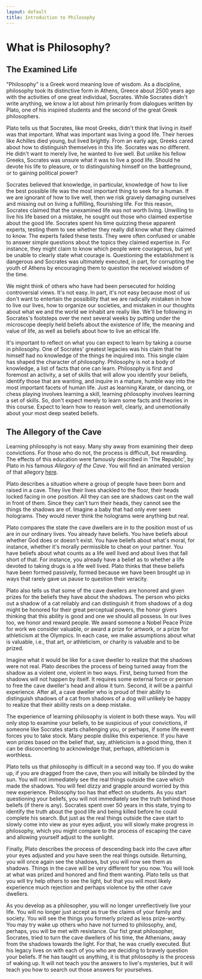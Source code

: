 ```yaml
---
layout: default
title: Introduction to Philosophy
---
```


# What is Philosophy?

## The Examined Life


"Philosophy" is a Greek word meaning love of wisdom. As a discipline, philosophy took its distinctive form in Athens, Greece about 2500 years ago with the activities of one great individual, Socrates. While Socrates didn't write anything, we know a lot about him primarily from dialogues written by Plato, one of his inspired students and the second of the great Greek philosophers. 

Plato tells us that Socrates, like most Greeks, didn't think that living in itself was that important. What was important was living a good life. Their heroes like Achilles died young, but lived brightly. From an early age, Greeks cared about how to distinguish themselves in this life. Socrates was no different. He didn't want to merely live, he wanted to live well. But unlike his fellow Greeks, Socrates was unsure what it was to live a good life. Should he devote his life to pleasure, or to distinguishing himself on the battleground, or to gaining political power? 

Socrates believed that knowledge, in particular, knowledge of how to live the best possible life was the most important thing to seek for a human. If we are ignorant of how to live well, then we risk gravely damaging ourselves and missing out on living a fulfilling, flourishing life. For this reason, Socrates claimed that the unexamined life was not worth living. Unwilling to live his life based on a mistake, he sought out those who claimed expertise about the good life. Socrates spent his time quizzing these apparent experts, testing them to see whether they really did know what they claimed to know. The experts failed these tests. They were often  confused or unable to answer simple questions about the topics they claimed expertise in. For instance, they might claim to know which people were courageous, but yet be unable to clearly state what courage is. Questioning the establishment is dangerous and Socrates was ultimately executed, in part, for corrupting the youth of Athens by encouraging them to question the received wisdom of the time. 

We might think of others who have had been persecuted for holding controversial views. It's not easy. In part, it's not easy because most of us don't want to entertain the possibility that we are radically mistaken in how to live our lives, how to organize our societies, and mistaken in our thoughts about what we and the world we inhabit are really like. We'll be following in Socrates's footsteps over the next several weeks by putting under the microscope deeply held beliefs about the existence of life, the meaning and value of life, as well as beliefs about how to live an ethical life.  

It's important to reflect on what you can expect to learn by taking a course in philosophy. One of Socrates' greatest legacies was his claim that he himself had  no knowledge of the things he inquired into. This single claim has shaped the character of philosophy. Philosophy is not a body of knowledge, a list of facts that one can learn. Philosophy is first and foremost an activity, a set of skills that will allow you identify your beliefs, identify those that are wanting, and inquire in a mature, humble way into the most important facets of human life.  Just as learning Karate, or dancing, or chess playing involves learning a skill, learning philosophy involves learning a set of skills. So, don't expect merely to learn some facts and theories in this course. Expect to learn how to reason well, clearly, and unemotionally about your most deep seated beliefs. 


## The Allegory of the Cave

Learning philosophy is not easy. Many shy away from examining their deep convictions. For those who do not, the process is difficult, but rewarding. The effects of this education were famously described in 'The Republic', by Plato in his famous *Allegory of the Cave*. You will find an animated version of that allegory [here](https://www.youtube.com/watch?v=h55X9LJTAg4).

Plato describes a situation where a group of people have been born and raised in a cave. They live their lives shackled to the floor, their heads locked facing in one position. All they can see are shadows cast on the wall in front of them. Since they can't turn their heads, they cannot see the things the shadows are of. Imagine a baby that had only ever seen holograms. They would never think the holograms were anything but real. 

Plato compares the state the cave dwellers are in to the position most of us are in our ordinary lives. You already have beliefs. You have beliefs about whether God does or doesn't exist. You have beliefs about what's moral, for instance, whether it's morally permissible to cheat on your partner. You have beliefs about what counts as a life well lived and about lives that fall short of that. For instance, you already have a belief as to whether a life devoted to taking drugs is a life well lived. Plato thinks that these beliefs have been formed passively, formed because we have been brought up in ways that rarely gave us pause to question their veracity.  

Plato also tells us that some of the cave dwellers are honored and given prizes for the beliefs they have about the shadows. The person who picks out a shadow of a cat reliably and can distinguish it from shadows of a dog might be honored for their great perceptual powers, the honor givers thinking that this ability is good and one we should all possess. In our lives too, we honor and reward people. We award someone a Nobel Peace Prize for work we consider valuable, or award a prize for artwork, or a prize for athleticism at the Olympics. In each case, we make assumptions about what is valuable, i.e., that art, or athleticism, or charity is valuable and to be prized. 

Imagine what it would be like for a cave dweller to realize that the shadows were not real. Plato describes the process of being turned away from the shadow as a violent one, violent in two ways. First, being turned from the shadows will not happen by itself. It requires some external force or person to free the cave dweller's head and allow it turn. Second, it will be a painful experience. After all, a cave dweller who is proud of their ability to distinguish shadows of a cat from shadows of a dog will unlikely be happy to realize that their ability rests on a deep mistake. 

The experience of learning philosophy is violent in both these ways. You will only stop to examine your beliefs, to be suspicious of your convictions, if someone like Socrates starts challenging you, or perhaps, if some life event forces you to take stock. Many people dislike this experience. If you have won prizes based on the belief that, say, athleticism is a good thing, then it can be disconcerting to acknowledge that, perhaps, athleticism is worthless. 

Plato tells us that philosophy is difficult in a second way too. If you do wake up, if you are dragged from the cave, then you will initially be blinded by the sun. You will not immediately see the real things outside the cave which made the shadows. You will feel dizzy and grapple around worried by this new experience. Philosophy too has that effect on students. As you start questioning your beliefs, you will not immediately see the truth behind those beliefs (if there is any). Socrates spent over 50 years in this state, trying to identify the truth about the good life and being killed before he could complete his search. But just as the real things outside the cave start to slowly come into view as your eyes adjust, you will slowly make progress in philosophy, which you might compare to the process of escaping the cave and allowing yourself adjust to the sunlight. 

Finally, Plato describes the process of descending back into the cave after your eyes adjusted and you have seen the real things outside. Returning, you will once again see the shadows, but you will now see them as shadows. Things in the cave will be very different for you now. You will look at what was prized and honored and find them wanting. Plato tells us that you will try help others to see the light, but that you will most likely experience much rejection and perhaps violence by the other cave dwellers. 

As you develop as a philosopher, you will no longer unreflectively live your life. You will no longer just accept as true the claims of your family and society. You will see the things you formerly prized as less prize-worthy. You may try wake up others who have not turned to philosophy, and, perhaps, you will be met with resistance. Our fist great philosopher, Socrates, tried to turn the cave dwellers of his time, the Athenians, away from the shadows towards the light. For that, he was cruelly executed. But his legacy lives on with each of you who are deciding to bravely question your beliefs. If he has taught us anything, it is that philosophy is the process of waking up. It will not teach you the answers to live's mysteries, but it will teach you how to search out those answers for yourselves. 






